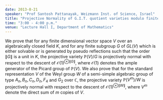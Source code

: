 ```yaml
---
date: 2013-8-21
speaker: "Prof Santosh Pattanayak, Weizmann Inst. of Science, Israel"
title: "Projective Normality of G.I.T. quotient varieties modulo finite solvable groups and Weyl groups"
time: "3:00 - 4:00 p.m." 
venue: "Lecture Hall I, Department of Mathematics"
---
```

We prove that for any finite dimensional vector space $V$ over an algebraically closed field $K$, and for any finite subgroup $G$ of $GL(V)$ which is either solvable or is generated by pseudo reflections such that the order $\|G\|$ is a unit in $K$, the projective variety $\mathbb P(V)/G$ is projectively normal with respect to the descent of $\mathcal{O}(1)^{\otimes \|G\|}$, where $\mathcal{O}(1)$ denotes the ample generator of the Picard group of $\mathbb P(V)$. We also prove that for the standard representation $V$ of the Weyl group $W$ of a semi-simple algebraic group of type $A_n , B_n , C_n , D_n , F_4$ and $G_2$ over $\mathbb{C}$, the projective variety $\mathbb P(V^m)/W$ is projectively normal with respect to the descent of $\mathcal{O}(1)^{\otimes \|W\|}$, where $V^m$ denote the direct sum of $m$ copies of $V.$

